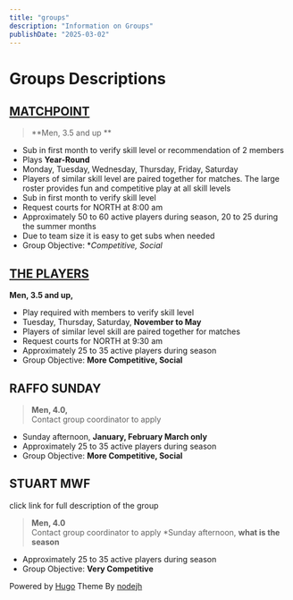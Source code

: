 ```yaml
---
title: "groups"
description: "Information on Groups"
publishDate: "2025-03-02"
---
```

# Groups Descriptions

## [MATCHPOINT](/page/matchpointinfo.md/)

> **Men, 3.5 and up **<br>
* Sub in first month to verify skill level or recommendation of 2 members
* Plays **Year-Round**
* Monday, Tuesday, Wednesday, Thursday, Friday, Saturday
* Players of similar skill level are paired together for matches.  The large roster provides fun and competitive play at all skill levels
* Sub in first month to verify skill level
* Request courts for NORTH at 8:00 am
* Approximately  50 to 60 active players during season, 20 to 25 during the summer months
* Due to team size it is easy to get subs when needed
* Group Objective: **Competitive, Social*

## [THE PLAYERS](/page/playersinfo.md)
**Men, 3.5 and up,**<br>
* Play required with members to verify skill level
* Tuesday, Thursday, Saturday, **November to May**
* Players of similar level skill are paired together for matches
* Request courts for NORTH at 9:30 am
* Approximately  25 to 35 active players during season
* Group Objective: **More Competitive, Social**

## RAFFO SUNDAY
> **Men, 4.0,**<br>
Contact group coordinator to apply

* Sunday afternoon, **January, February March only**
* Approximately  25 to 35 active players during season
* Group Objective: **More Competitive, Social**

## STUART MWF
click link for full description of the group
> **Men, 4.0**<br>
Contact group coordinator to apply
*Sunday afternoon, **what is the season**

* Approximately  25 to 35 active players during season
* Group Objective: **Very Competitive**

Powered by [Hugo](http://www.gohugo.io/) Theme By [nodejh](https://github.com/nodejh/hugo-theme-mini)
